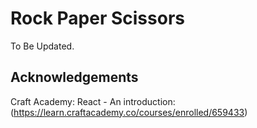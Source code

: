 # Rock Paper Scissors

To Be Updated.

## Acknowledgements

Craft Academy: React - An introduction: (https://learn.craftacademy.co/courses/enrolled/659433)